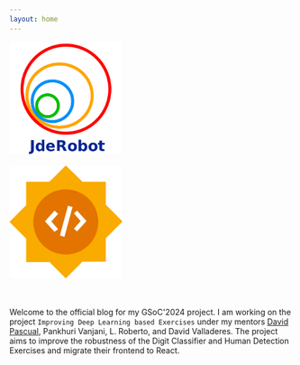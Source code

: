 ```yaml
---
layout: home
---
```


<img src="logo.png" alt="org logo" width="200"> 
<br> <br> 
<img src="gsoclogo.png" alt="gsoc logo" width="200"> 
<br>
<br>
<br>

Welcome to the official blog for my GSoC'2024 project. I am working on the project `Improving Deep Learning based Exercises` under my mentors [David Pascual](https://github.com/dpascualhe), Pankhuri Vanjani, L. Roberto, and David Valladeres. The project aims to improve the robustness of the Digit Classifier and Human Detection Exercises and migrate their frontend to React.


